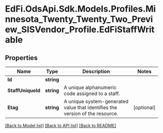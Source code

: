 # EdFi.OdsApi.Sdk.Models.Profiles.Minnesota_Twenty_Twenty_Two_Preview_SISVendor_Profile.EdFiStaffWritable
## Properties

Name | Type | Description | Notes
------------ | ------------- | ------------- | -------------
**Id** | **string** |  | 
**StaffUniqueId** | **string** | A unique alphanumeric code assigned to a staff. | 
**Etag** | **string** | A unique system-generated value that identifies the version of the resource. | [optional] 

[[Back to Model list]](../README.md#documentation-for-models) [[Back to API list]](../README.md#documentation-for-api-endpoints) [[Back to README]](../README.md)

